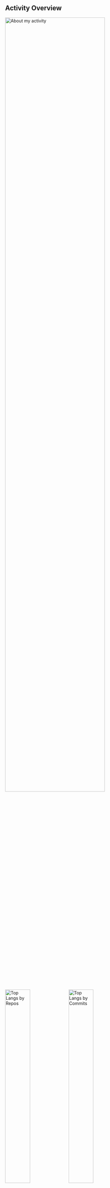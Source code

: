 ## Activity Overview
<p align="left"> 
  <img alt="About my activity" width="80%" src="http://github-profile-summary-cards.vercel.app/api/cards/profile-details?username=KazMat1&theme=github" />
</p>

<p align="left"> 
  <img alt="Top Langs by Repos" width="40%" src="http://github-profile-summary-cards.vercel.app/api/cards/repos-per-language?username=KazMat1&theme=github" />
  <img alt="Top Langs by Commits" width="40%" src="http://github-profile-summary-cards.vercel.app/api/cards/most-commit-language?username=KazMat1&theme=github" />
</p>

<!-- <p align="left"> 
  <img alt="Top Langs by Repos" width="40%" src="http://github-profile-summary-cards.vercel.app/api/cards/stats?username=KazMat1&theme=github" />
  <img alt="Top Langs by Commits" width="40%" src="http://github-profile-summary-cards.vercel.app/api/cards/productive-time?username=KazMat1&theme=github&utcOffset=9" />
</p> -->

## Programming Languages
<img src="https://skillicons.dev/icons?i=html,css,js,typescript,python,php,nodejs" /> <br /><br />

## Frameworks and Libraries
<img src="https://skillicons.dev/icons?i=scss,bootstrap,tailwindcss,vuetify,vue,nuxt,react,next,django,fastapi,laravel,wordpress,express,jest,vitest" /> <br /><br />

## Other
<img src="https://skillicons.dev/icons?i=mysql,postgresql,mongodb,supabase,firebase,nginx,linux,docker,kubernetes,aws,azure,vercel,netlify" /> <br /><br />

## Interested
<img src="https://skillicons.dev/icons?i=remix,bun,graphql,docker,kubernetes,terraform,githubactions,aws" /> <br /><br />

